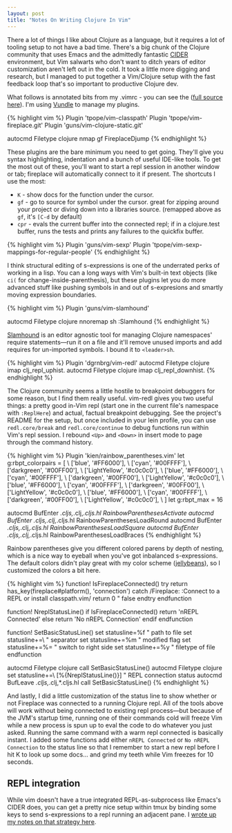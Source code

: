 ```yaml
---
layout: post
title: "Notes On Writing Clojure In Vim"
---
```


There a lot of things I like about Clojure as a language, but it requires a lot of tooling setup to not have a bad time. There's a big chunk of the Clojure community that uses Emacs and the admittedly fantastic [CIDER](https://github.com/clojure-emacs/cider) environment, but Vim salwarts who don't want to ditch years of editor customization aren't left out in the cold. It took a little more digging and research, but I managed to put together a Vim/Clojure setup with the fast feedback loop that's so important to productive Clojure dev.

What follows is annotated bits from my .vimrc - you can see the ([full source here](https://github.com/thegreatape/dot-files/blob/master/vimrc)). I'm using [Vundle](https://github.com/VundleVim/Vundle.vim) to manage my plugins.

{% highlight vim %}
Plugin 'tpope/vim-classpath'
Plugin 'tpope/vim-fireplace.git'
Plugin 'guns/vim-clojure-static.git'

autocmd Filetype clojure nmap <buffer> gf <Plug>FireplaceDjump
{% endhighlight %}

These plugins are the bare minimum you need to get going. They'll give you syntax highlighting, indentation and a bunch of useful IDE-like tools. To get the most out of these, you'll want to start a repl session in another window or tab; fireplace will automatically connect to it if present. The shortcuts I use the most:

* `K` - show docs for the function under the cursor.
* `gf` - go to source for symbol under the cursor. great for zipping around your project or diving down into a libraries source. (remapped above as `gf`, it's `[C-d` by default)
* `cpr` - evals the current buffer into the connected repl; if in a clojure.test buffer, runs the tests and prints any failures to the quickfix buffer.

{% highlight vim %}
Plugin 'guns/vim-sexp'
Plugin 'tpope/vim-sexp-mappings-for-regular-people'
{% endhighlight %}

I think structural editing of s-expressions is one of the underrated perks of working in a lisp. You can a long ways with Vim's built-in text objects (like `ci(` for change-inside-parenthesis), but these plugins let you do more advanced stuff like pushing symbols in and out of s-expresions and smartly moving expression boundaries.

{% highlight vim %}
Plugin 'guns/vim-slamhound'

autocmd Filetype clojure nnoremap <buffer> <leader>sh :Slamhound<cr>
{% endhighlight %}

[Slamhound](https://github.com/technomancy/slamhound) is an editor agnostic tool for managing Clojure namespaces' require statements—run it on a file and it'll remove unused imports and add requires for un-imported symbols. I bound it to `<leader>sh`.

{% highlight vim %}
Plugin 'dgrnbrg/vim-redl'
autocmd Filetype clojure imap <buffer> <Up> <Plug>clj_repl_uphist.
autocmd Filetype clojure imap <buffer> <Down> <Plug>clj_repl_downhist.
{% endhighlight %}

The Clojure community seems a little hostile to breakpoint debuggers for some reason, but I find them really useful. vim-redl gives you two useful things: a pretty good in-Vim repl (start one in the current file's namespace with `:ReplHere`) and actual, factual breakpoint debugging. See the project's README for the setup, but once included in your lein profile, you can use `redl.core/break` and `redl.core/continue` to debug functions run within Vim's repl session. I rebound `<Up>` and `<Down>` in insert mode to page through the command history.

{% highlight vim %}
Plugin 'kien/rainbow_parentheses.vim'
let g:rbpt_colorpairs = [
  \ ['blue',        '#FF6000'],
  \ ['cyan',        '#00FFFF'],
  \ ['darkgreen',   '#00FF00'],
  \ ['LightYellow', '#c0c0c0'],
  \ ['blue',        '#FF6000'],
  \ ['cyan',        '#00FFFF'],
  \ ['darkgreen',   '#00FF00'],
  \ ['LightYellow', '#c0c0c0'],
  \ ['blue',        '#FF6000'],
  \ ['cyan',        '#00FFFF'],
  \ ['darkgreen',   '#00FF00'],
  \ ['LightYellow', '#c0c0c0'],
  \ ['blue',        '#FF6000'],
  \ ['cyan',        '#00FFFF'],
  \ ['darkgreen',   '#00FF00'],
  \ ['LightYellow', '#c0c0c0'],
  \ ]
let g:rbpt_max = 16

autocmd BufEnter *.cljs,*.clj,*.cljs.hl RainbowParenthesesActivate
autocmd BufEnter *.cljs,*.clj,*.cljs.hl RainbowParenthesesLoadRound
autocmd BufEnter *.cljs,*.clj,*.cljs.hl RainbowParenthesesLoadSquare
autocmd BufEnter *.cljs,*.clj,*.cljs.hl RainbowParenthesesLoadBraces
{% endhighlight %}

Rainbow parentheses give you different colored parens by depth of nesting, which is a nice way to eyeball when you've got inbalanced s-expressions. The default colors didn't play great with my color scheme ([jellybeans](https://github.com/nanotech/jellybeans.vim)), so I customized the colors a bit here.

{% highlight vim %}
function! IsFireplaceConnected()
  try
    return has_key(fireplace#platform(), 'connection')
  catch /Fireplace: :Connect to a REPL or install classpath.vim/
    return 0 " false
  endtry
endfunction

function! NreplStatusLine()
  if IsFireplaceConnected()
    return 'nREPL Connected'
  else
    return 'No nREPL Connection'
  endif
endfunction

function! SetBasicStatusLine()
  set statusline=%f   " path to file
  set statusline+=\   " separator
  set statusline+=%m  " modified flag
  set statusline+=%=  " switch to right side
  set statusline+=%y  " filetype of file
endfunction

autocmd Filetype clojure call SetBasicStatusLine()
autocmd Filetype clojure set statusline+=\ [%{NreplStatusLine()}]  " REPL connection status
autocmd BufLeave *.cljs,*.clj,*.cljs.hl  call SetBasicStatusLine()
{% endhighlight %}

And lastly, I did a little customization of the status line to show whether or not Fireplace was connected to a running Clojure repl. All of the tools above will work without being connected to existing repl process—but because of the JVM's startup time, running one of their commands cold will freeze Vim while a new process is spun up to eval the code to do whatever you just asked. Running the same command with a warm repl connected is basically instant. I added some functions add either `nREPL Connected` or `No nREPL Connection` to the status line so that I remember to start a new repl before I hit K to look up some docs... and grind my teeth while Vim freezes for 10 seconds.

## REPL integration

While vim doesn't have a true integrated REPL-as-subprocess like Emacs's CIDER does, you can get a pretty nice setup within tmux by binding some keys to send s-expressions to a repl running an adjacent pane. I [wrote up my notes on that strategy here](/clojure-vim-and-tmux-using-your-editor-as-a-repl-scratchpad/).
